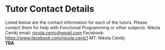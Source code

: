 # Tutor Contact Details
Listed below are the contact information for each of the tutors. Please contact them for help with Functional Programming or other subjects.
Nikola Cenikj
email: nicola.cenic@gmail.com
Facebook: https://www.facebook.com/nicola.cenic1 
MT: Nikola Cenikj\
**TBA**
